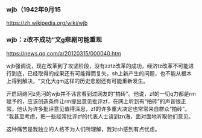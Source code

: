 ### wjb（1942年9月15
https://zh.wikipedia.org/wiki/wjb

### wjb：z改不成功“文g悲剧可能重现
https://news.qq.com/a/20120315/000040.htm

wjb强调说，现在改革到了攻坚阶段，没有zztz改革的成功，经济tz改革不可能进行到底，已经取得的成果还有可能得而复失，sh上新产生的问题，也不能从根本上得到解决，“文化大gm这样的历史悲剧还有可能重新发生。

开启网络问z先河的wjb并不讳言看到过网友的“拍砖”。他说，zf的一切q力都是rm赋予的，应该创造条件让rm提出意见批评zf，在网上听到有“拍砖”的声音很正常。他认为许多批评意见值得深思，zf的许多重大决定也常常来自群众“拍砖”。
“我甚至考虑，把一些经常批评zf的代表人士请到zn海，面对面地听取他们意见。

这种痛苦是我独立的人格不为人们所理解，我对sh感到有点忧虑。
